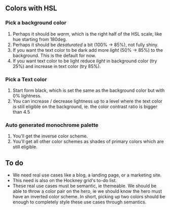 ## Colors with HSL

### Pick a background color

1. Perhaps it should be *warm*, which is the right half of the HSL scale, like hue starting from 180deg.
2. Perhaps it should be *desaturated* a bit (100% &rarr; 85%), not fully shiny.
3. If you want the text color to be dark add more *light* (50% &rarr; 85%) to the background. This is the default for now.
4. If you want text color to be light reduce *light* in background color (try 25%) and increase in text color (try 85%).

### Pick a Text color

1. Start form black, which is set the same as the background color but with 0% lightness.
2. You can increase / decrease lightness up to a level where the text color is still eligible on the background, ie. the color contrast ratio is bigger than 4.5

### Auto generated monochrome palette

1. You'll get the inverse color scheme.
2. You'll get all other color schemes as shades of primary colors which are still eligible.

## To do

- We need real use cases like a blog, a landing page, or a marketing site.
- This need is also on the Hockney grid's to-do list.
- These real use cases must be semantic, ie themeable. We should be able to throw a color pair on the hero, ie we should know the hero must have an inverted color scheme. In short, picking up two colors should be enough to completely style these use cases through semantics.
